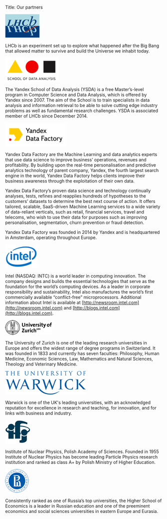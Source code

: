 Title: Our partners
<style>
      body {
        background-image: none !important;
      }
</style>

<a href="http://lhcb-public.web.cern.ch/lhcb-public/"><img src="../static/images/lhcb_logo150.png" height="75"/></a>

LHCb is an experiment set up to explore what happened after the Big Bang that allowed matter to survive and build the Universe we inhabit today.


<a href="https://yandexdataschool.com/"><img src="../static/images/schoolofdata_logo.png" height="75"/></a>

The Yandex School of Data Analysis (YSDA) is a free Master’s-level program in Computer Science and Data Analysis, which is offered by Yandex since 2007. The aim of the School is to train specialists in data analysis and information retrieval to be able to solve cutting edge industry problems as well as fundamental research challenges. YSDA is associated member of LHCb since December 2014.

<a href="https://yandexdatafactory.com/"><img src="../static/images/datafactory_logo.png" height="75"/></a>

Yandex Data Factory are the Machine Learning and data analytics experts that use data science to improve business’ operations, revenues and profitability. By building upon the real-time personalisation and predictive analytics technology of parent company, Yandex, the fourth largest search engine in the world, Yandex Data Factory helps clients improve their business awareness through the exploitation of their own data.

Yandex Data Factory’s proven data science and technology continually analyses, tests, refines and reapplies hundreds of hypotheses to the customers’ datasets to determine the best next course of action. It offers tailored, scalable, SaaS-driven Machine Learning services to a wide variety of data-reliant verticals, such as retail, financial services, travel and telecoms, who wish to use their data for purposes such as improving personalisation, segmentation, churn prevention or fraud detection.

Yandex Data Factory was founded in 2014 by Yandex and is headquartered in Amsterdam, operating throughout Europe.

<a href="http://intel.com/"/><img src="../static/images/intel_logo_crop.png" height="75"/></a>

Intel (NASDAQ: INTC) is a world leader in computing innovation. The company designs and builds the essential technologies that serve as the foundation for the world’s computing devices. As a leader in corporate responsibility and sustainability, Intel also manufactures the world’s first commercially available “conflict-free” microprocessors. Additional information about Intel is available at [http://newsroom.intel.com](http://newsroom.intel.com) and [http://blogs.intel.com](http://blogs.intel.com).

<a href="https://www.uzh.ch/index_en.html"><img src="../static/images/zurich_logo.png"/></a>

The University of Zurich is one of the leading research universities in Europe and offers the widest range of degree programs in Switzerland. It was founded in 1833 and currently has seven faculties: Philosophy, Human Medicine, Economic Sciences, Law, Mathematics and Natural Sciences, Theology and Veterinary Medicine. 


<a href="http://www2.warwick.ac.uk/"><img src="../static/images/Warwick-Uni-Logo.jpg" height="75"/></a>

Warwick is one of the UK's leading universities, with an acknowledged reputation for excellence in research and teaching, for innovation, and for links with business and industry.


<a href="http://www.ifj.edu.pl/"><img src="../static/images/ifj_logo75.png"/></a>

Institute of Nuclear Physics, Polish Academy of Sciences. Founded in 1955 Institute of Nuclear Physics has become leading Particle Physics research institution and ranked as class A+ by Polish Ministry of Higher Education.

<a href="http://www.hse.ru/en/"><img src="../static/images/higherschoolec_logo75.png"/></a>

Consistently ranked as one of Russia’s top universities, the Higher School of Economics is a leader in Russian education and one of the preeminent economics and social sciences universities in eastern Europe and Eurasia.  

